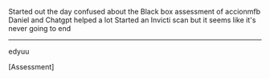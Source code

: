 Started out the day confused about the Black box assessment of accionmfb
Daniel and Chatgpt helped a lot
Started an Invicti scan but it seems like it's never going to end

---
edyuu

[Assessment]




